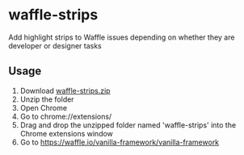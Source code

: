 # waffle-strips

Add highlight strips to Waffle issues depending on whether they are developer or designer tasks

## Usage

1. Download [waffle-strips.zip](https://github.com/canonical-webteam/waffle-strips/archive/0.2.0.zip)
2. Unzip the folder
3. Open Chrome
4. Go to chrome://extensions/
5. Drag and drop the unzipped folder named 'waffle-strips' into the Chrome extensions window
6. Go to https://waffle.io/vanilla-framework/vanilla-framework
